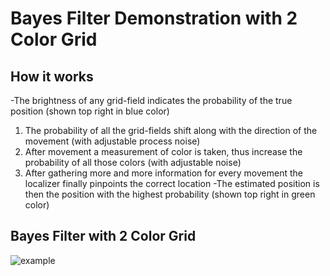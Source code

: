 # Bayes Filter Demonstration with 2 Color Grid

## How it works
-The brightness of any grid-field indicates the probability of the true position (shown top right in blue color)
1) The probability of all the grid-fields shift along with the direction of the movement (with adjustable process noise)
2) After movement a measurement of color is taken, thus increase the probability of all those colors (with adjustable noise)
3) After gathering more and more information for every movement the localizer finally pinpoints the correct location
-The estimated position is then the position with the highest probability (shown top right in green color) 

## Bayes Filter with 2 Color Grid

![example](https://user-images.githubusercontent.com/98838105/184942807-fd5a2abe-05db-44cf-9faa-9be164306ecd.gif)
